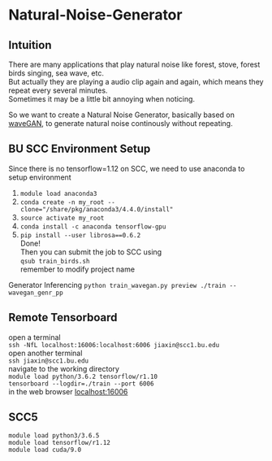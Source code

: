 # Natural-Noise-Generator

## Intuition

There are many applications that play natural noise like forest, stove, forest birds singing, sea wave, etc.  
But actually they are playing a audio clip again and again, which means they repeat every several minutes.  
Sometimes it may be a little bit annoying when noticing.

So we want to create a Natural Noise Generator, basically based on [waveGAN](https://github.com/chrisdonahue/wavegan), to generate natural noise continously without repeating.

## BU SCC Environment Setup

Since there is no tensorflow=1.12 on SCC, we need to use anaconda to setup environment
1. ```module load anaconda3```
2. ```conda create -n my_root --clone="/share/pkg/anaconda3/4.4.0/install"```
3. ```source activate my_root```
4. ```conda install -c anaconda tensorflow-gpu```
5. ```pip install --user librosa==0.6.2```  
Done!  
Then you can submit the job to SCC using  
```qsub train_birds.sh```  
remember to modify project name

Generator Inferencing
```python train_wavegan.py preview ./train --wavegan_genr_pp```

## Remote Tensorboard
open a terminal  
```ssh -NfL localhost:16006:localhost:6006 jiaxin@scc1.bu.edu```  
open another terminal  
```ssh jiaxin@scc1.bu.edu```  
navigate to the working directory  
```module load python/3.6.2 tensorflow/r1.10```  
```tensorboard --logdir=./train --port 6006```  
in the web browser [localhost:16006](http://localhost:16006)  


## SCC5
```module load python3/3.6.5```  
```module load tensorflow/r1.12```  
```module load cuda/9.0```  
